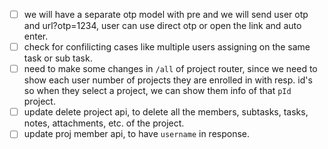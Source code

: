 - [ ] we will have a separate otp model with pre and we will send user otp and url?otp=1234, user can use direct otp or open the link and auto enter.
- [ ] check for confilicting cases like multiple users assigning on the same task or sub task.
- [ ] need to make some changes in `/all` of project router, since we need to show each user number of projects they are enrolled in with resp. id's so when they select a project, we can show them info of that `pId` project.
- [ ] update delete project api, to delete all the members, subtasks, tasks, notes, attachments, etc. of the project.
- [ ] update proj member api, to have `username` in response.
